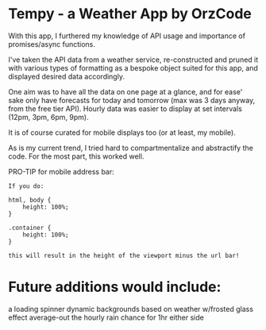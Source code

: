 # Tempy - a Weather App by OrzCode

With this app, I furthered my knowledge of API usage and importance of promises/async functions.

I've taken the API data from a weather service, re-constructed and pruned it with various types of formatting as a bespoke object suited for this app, and displayed desired data accordingly.

One aim was to have all the data on one page at a glance, and for ease' sake only have forecasts for today and tomorrow (max was 3 days anyway, from the free tier API). Hourly data was easier to display at set intervals (12pm, 3pm, 6pm, 9pm).

It is of course curated for mobile displays too (or at least, my mobile).

As is my current trend, I tried hard to compartmentalize and abstractify the code. For the most part, this worked well.

PRO-TIP for mobile address bar:
````````````````````````````
If you do:

html, body {
    height: 100%;
}

.container {
    height: 100%;
}

this will result in the height of the viewport minus the url bar!
````````````````````````````
# Future additions would include:
a loading spinner
dynamic backgrounds based on weather w/frosted glass effect
average-out the hourly rain chance for 1hr either side
